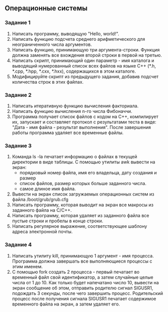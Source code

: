 ## Операционные системы

### Задание 1

1. Написать программу, выводящую "Hello, world!".
2. Написать функцию подсчета среднего арифметического для неограниченного числа аргументов.
3. Написать функцию, принимающую три аргумента-строки. Функция должна заменять все вхождения второй строки в первой на третью.
4. Написать скрипт, принимающий один параметр - имя каталога и выводящий нумерованный список всех файлов на языке C++ (*.h, *.cpp, *.hpp, *.cxx, *.hxx), содержащихся в этом каталоге.
5. Модифицируйте скрипт из предыдущего задания, добавив подсчет количества строк в этих файлах.

### Задание 2

1. Написать итеративную функцию вычисления факториала.
2. Написать функцию вычисления n-го числа Фибоначчи.
3. Программа получает список файлов с кодом на C++, компилирует их, запускает и составляет протокол с результатами теста в виде: "Дата - имя файла - результат выполнения". После завершения работы программа удаляет все временные файлы.

### Задание 3

1. Команда ls -la печатает информацию о файлах в текущей директории в виде таблицы. С помощью утилиты awk вывести на экран:
	- порядковый номер файла, имя его владельца, дату создания и размер
	- список файлов, размер которых больше заданного числа.
	- самое длиное имя файла.
2. Вывести на экран список загружаемых операционных систем из файла /boot/grub/grub.cfg
3. Написать программу, которая выводит на экран все макросы из заданного файла на C/C++.
4. Написать программу, которая удаляет из заданного файла все пустые строки и пробелы в конце строки.
5. Написать регулярное выражение, соответствующее шаблону адреса электронной почты.

### Задание 4

1. Написать утилиту kill, принимающую 1 аргумент - имя процесса. Программа должна завершать все выполняющиеся процессы с этим именем.
2. С помощью fork создать 2 процесса - первый печатает во временный файл свой идентификатор, а затем случайные целые числа от 1 до 10. Как только будет напечатано число 10, вывести на экран сообщение об этом, отправить родителю сигнал SIGUSR1, подождать 3 секунды, после чего завершить процесс. Родительский процесс после получения сигнала SIGUSR1 печатает содержимое временного файла на экран, а затем удаляет его.
